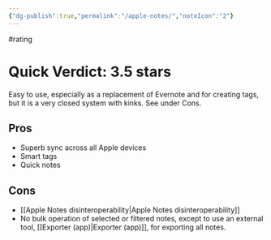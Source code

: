```yaml
---
{"dg-publish":true,"permalink":"/apple-notes/","noteIcon":"2"}
---
```


#rating 
# Quick Verdict: 3.5 stars

Easy to use, especially as a replacement of Evernote and for creating tags, but it is a very closed system with kinks. See under Cons.
## Pros
- Superb sync across all Apple devices
- Smart tags
- Quick notes
## Cons
- [[Apple Notes disinteroperability\|Apple Notes disinteroperability]]
- No bulk operation of selected or filtered notes, except to use an external tool, [[Exporter (app)\|Exporter (app)]], for exporting all notes.